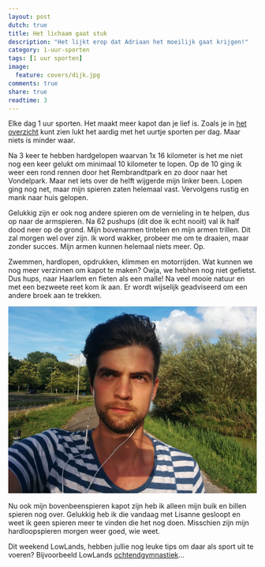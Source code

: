 ```yaml
---
layout: post
dutch: true
title: Het lichaam gaat stuk
description: "Het lijkt erop dat Adriaan het moeilijk gaat krijgen!"
category: 1-uur-sporten
tags: [1 uur sporten]
image:
  feature: covers/dijk.jpg
comments: true
share: true
readtime: 3
---
```


Elke dag 1 uur sporten. Het maakt meer kapot dan je lief is. Zoals je in [het overzicht](/1-uur-sporten/overzicht/) kunt zien lukt het aardig met het uurtje sporten per dag. Maar niets is minder waar.

Na 3 keer te hebben hardgelopen waarvan 1x 16 kilometer is het me niet nog een keer gelukt om minimaal 10 kilometer te lopen. Op de 10 ging ik weer een rond rennen door het Rembrandtpark en zo door naar het Vondelpark. Maar net iets over de helft wijgerde mijn linker been. Lopen ging nog net, maar mijn spieren zaten helemaal vast. Vervolgens rustig en mank naar huis gelopen.

Gelukkig zijn er ook nog andere spieren om de vernieling in te helpen, dus op naar de armspieren. Na 62 pushups (dit doe ik echt nooit) val ik half dood neer op de grond. Mijn bovenarmen tintelen en mijn armen trillen. Dit zal morgen wel over zijn. Ik word wakker, probeer me om te draaien, maar zonder succes. Mijn armen kunnen helemaal niets meer. Op.

Zwemmen, hardlopen, opdrukken, klimmen en motorrijden. Wat kunnen we nog meer verzinnen om kapot te maken? Owja, we hebhen nog niet gefietst. Dus hups, naar Haarlem en fieten als een malle! Na veel mooie natuur en met een bezweete reet kom ik aan. Er wordt wijselijk geadviseerd om een andere broek aan te trekken.

<img src="/images/posts/fietsen.jpg">

Nu ook mijn bovenbeenspieren kapot zijn heb ik alleen mijn buik en billen spieren nog over. Gelukkig heb ik die vandaag met Lisanne gesloopt en weet ik geen spieren meer te vinden die het nog doen. Misschien zijn mijn hardloopspieren morgen weer goed, wie weet.

Dit weekend LowLands, hebben jullie nog leuke tips om daar als sport uit te voeren? Bijvoorbeeld LowLands [ochtendgymnastiek](https://www.youtube.com/watch?v=oK8C_21DNJ0)...
